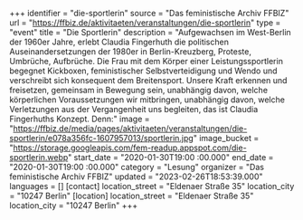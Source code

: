 +++
identifier = "die-sportlerin"
source = "Das feministische Archiv FFBIZ"
url = "https://ffbiz.de/aktivitaeten/veranstaltungen/die-sportlerin"
type = "event"
title = "Die Sportlerin"
description = "Aufgewachsen im West-Berlin der 1960er Jahre, erlebt Claudia Fingerhuth die politischen Auseinandersetzungen der 1980er in Berlin-Kreuzberg, Proteste, Umbrüche, Aufbrüche. Die Frau mit dem Körper einer Leistungssportlerin begegnet Kickboxen, feministischer Selbstverteidigung und Wendo und verschreibt sich konsequent dem Breitensport. Unsere Kraft erkennen und freisetzen, gemeinsam in Bewegung sein, unabhängig davon, welche körperlichen Voraussetzungen wir mitbringen, unabhängig davon, welche Verletzungen aus der Vergangenheit uns begleiten, das ist Claudia Fingerhuths Konzept. Denn:"
image = "https://ffbiz.de/media/pages/aktivitaeten/veranstaltungen/die-sportlerin/e078a356fc-1607957013/sportlerin.jpg"
image_bucket = "https://storage.googleapis.com/fem-readup.appspot.com/die-sportlerin.webp"
start_date = "2020-01-30T19:00 :00.000"
end_date = "2020-01-30T19:00 :00.000"
category = "Lesung"
organizer = "Das feministische Archiv FFBIZ"
updated = "2023-02-26T18:53:39.000"
languages = []
[contact]
location_street = "Eldenaer Straße 35"
location_city = "10247 Berlin"
[location]
location_street = "Eldenaer Straße 35"
location_city = "10247 Berlin"
+++